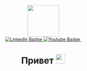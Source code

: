 <div id="header" align="center">
  <img src="https://media.giphy.com/media/kE2XdWwe9WMRF6FXdk/giphy.gif" width="100"/>
</div>

<div id="badges" align="center">
  <a href="https://t.me/Elena_Stashev">
    <img src="https://img.shields.io/badge/Telegram-blue?logo=telegram&logoColor=white&style=plastic" alt="LinkedIn Badge"/>
  </a>
  <a href="lenastashevskaya@gmail.com">
    <img src="https://img.shields.io/badge/gmail-red?logo=gmail&logoColor=white&style=plastic" alt="Youtube Badge"/>
  </a>
  <img src="https://komarev.com/ghpvc/?username=ElenaStashevskaya&style=plastic&color=blue" alt=""/>
  <h1>
    Привет
    <img src="https://media.giphy.com/media/hvRJCLFzcasrR4ia7z/giphy.gif" width="30px"/>
  </h1>
</div>
